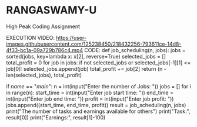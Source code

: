 # RANGASWAMY-U
High Peak Coding Assignment


EXECUTION VIDEO:
https://user-images.githubusercontent.com/125238450/218432256-793611ce-14d8-4f33-bc1a-09a729b786c4.mp4
CODE:
def job_scheduling(n, jobs):
    jobs = sorted(jobs, key=lambda x: x[2], reverse=True)
    selected_jobs = []
    total_profit = 0
    for job in jobs:
        if not selected_jobs or selected_jobs[-1][1] <= job[0]:
            selected_jobs.append(job)
            total_profit += job[2]
    return (n - len(selected_jobs), total_profit)

if _name_ == "_main_":
    n = int(input("Enter the number of Jobs: "))
    jobs = []
    for i in range(n):
        start_time = int(input("Enter job start time: "))
        end_time = int(input("Enter job end time: "))
        profit = int(input("Enter job profit: "))
        jobs.append((start_time, end_time, profit))
    result = job_scheduling(n, jobs)
    print("The number of tasks and earnings available for others")
    print("Task:", result[0])
    print("Earnings:", result[1]-100)
